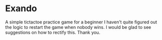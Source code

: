 # Exando
A simple tictactoe practice game for a beginner
I haven't quite figured out the logic to restart the game when nobody wins. I would be glad to see suggestions on how to rectify this. Thank you.
